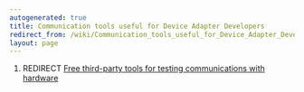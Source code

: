 ```yaml
---
autogenerated: true
title: Communication tools useful for Device Adapter Developers
redirect_from: /wiki/Communication_tools_useful_for_Device_Adapter_Developers
layout: page
---
```


1.  REDIRECT [Free third-party tools for testing communications with
    hardware](Free_third-party_tools_for_testing_communications_with_hardware "wikilink")
